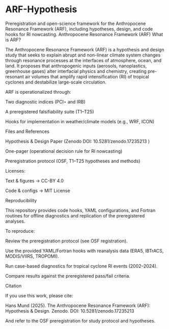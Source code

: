# ARF-Hypothesis
Preregistration and open-science framework for the Anthropocene Resonance Framework (ARF), including hypotheses, design, and code hooks for RI nowcasting.
Anthropocene Resonance Framework (ARF)
What is ARF?

The Anthropocene Resonance Framework (ARF) is a hypothesis and design study that seeks to explain abrupt and non-linear climate system changes through resonance processes at the interfaces of atmosphere, ocean, and land.
It proposes that anthropogenic inputs (aerosols, nanoplastics, greenhouse gases) alter interfacial physics and chemistry, creating pre-resonant air volumes that amplify rapid intensification (RI) of tropical cyclones and destabilize large-scale circulation.

ARF is operationalized through:

Two diagnostic indices (PCI⋆ and IRB)

A preregistered falsifiability suite (T1–T25)

Hooks for implementation in weather/climate models (e.g., WRF, ICON)

Files and References

Hypothesis & Design Paper (Zenodo DOI: 10.5281/zenodo.17235213
)

One-pager (operational decision rule for RI nowcasting)

Preregistration protocol (OSF, T1–T25 hypotheses and methods)

Licenses:

Text & figures → CC-BY 4.0

Code & configs → MIT License

Reproducibility

This repository provides code hooks, YAML configurations, and Fortran routines for offline diagnostics and replication of the preregistered analyses.

To reproduce:

Review the preregistration protocol (see OSF registration).

Use the provided YAML/Fortran hooks with reanalysis data (ERA5, IBTrACS, MODIS/VIIRS, TROPOMI).

Run case-based diagnostics for tropical cyclone RI events (2002–2024).

Compare results against the preregistered pass/fail criteria.

Citation

If you use this work, please cite:

Hans Mund (2025). The Anthropocene Resonance Framework (ARF): Hypothesis & Design. Zenodo. DOI: 10.5281/zenodo.17235213

And refer to the OSF preregistration for study protocol and hypotheses.
